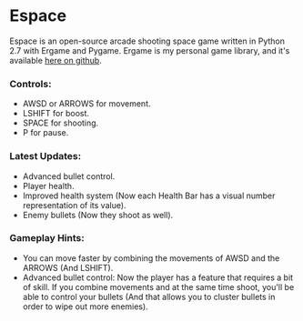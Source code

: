 Espace
======

Espace is an open-source arcade shooting space game written in Python 2.7 with Ergame and Pygame.
Ergame is my personal game library, and it's available [here on github](https://github.com/EricsonWillians/Ergame).

### Controls:

* AWSD or ARROWS for movement.
* LSHIFT for boost.
* SPACE for shooting.
* P for pause.

### Latest Updates:

* Advanced bullet control.
* Player health.
* Improved health system (Now each Health Bar has a visual number representation of its value).
* Enemy bullets (Now they shoot as well).

### Gameplay Hints:

* You can move faster by combining the movements of AWSD and the ARROWS (And LSHIFT).
* Advanced bullet control: Now the player has a feature that requires a bit of skill. If you combine movements and at the same time shoot, you'll be able to control your bullets (And that allows you to cluster bullets in order to wipe out more enemies).
